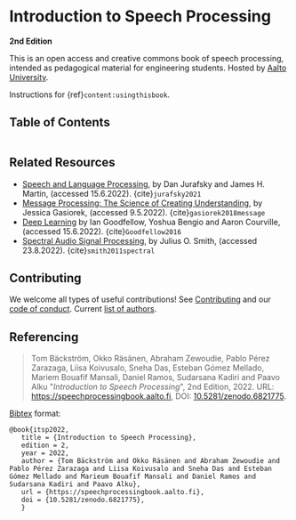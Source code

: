 # Introduction to Speech Processing
**2nd Edition**


This is an open access and creative commons book of speech processing, intended as pedagogical material for engineering students. Hosted by [Aalto University](https://aalto.fi). 

Instructions for {ref}`content:usingthisbook`.

## Table of Contents

```{tableofcontents}
```

## Related Resources
- [Speech and Language Processing](https://web.stanford.edu/~jurafsky/slp3/), by Dan Jurafsky and James H. Martin, (accessed 15.6.2022). {cite}`jurafsky2021`
- [Message Processing: The Science of Creating Understanding](http://pressbooks-dev.oer.hawaii.edu/messageprocessing/), by Jessica Gasiorek, (accessed 9.5.2022). {cite}`gasiorek2018message`
- [Deep Learning](http://www.deeplearningbook.org) by Ian Goodfellow, Yoshua Bengio and Aaron Courville, (accessed 15.6.2022). {cite}`Goodfellow2016`
- [Spectral Audio Signal Processing](https://ccrma.stanford.edu/~jos/sasp/), by Julius O. Smith, (accessed 23.8.2022). {cite}`smith2011spectral`
 

## Contributing

   We welcome all types of useful contributions! See [Contributing](contributing.md) and our [code of conduct](code_of_conduct.md). Current [list of authors](Preface/authors.md).

## Referencing

> Tom Bäckström, Okko Räsänen, Abraham Zewoudie, Pablo Pérez Zarazaga, Liisa Koivusalo, Sneha Das, Esteban Gómez Mellado, Mariem Bouafif Mansali, Daniel Ramos, Sudarsana Kadiri and Paavo Alku "*Introduction to Speech Processing*", 2nd Edition, 2022. URL: https://speechprocessingbook.aalto.fi, DOI: [10.5281/zenodo.6821775](https://doi.org/10.5281/zenodo.6821775).

[Bibtex](http://www.bibtex.org/) format:

    @book{itsp2022,
       title = {Introduction to Speech Processing},
       edition = 2,
       year = 2022,
       author = {Tom Bäckström and Okko Räsänen and Abraham Zewoudie and Pablo Pérez Zarazaga and Liisa Koivusalo and Sneha Das and Esteban Gómez Mellado and Marieum Bouafif Mansali and Daniel Ramos and Sudarsana Kadiri and Paavo Alku},
       url = {https://speechprocessingbook.aalto.fi},
       doi = {10.5281/zenodo.6821775},
       }
